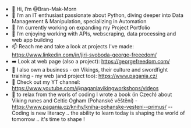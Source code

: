 - 👋 Hi, I’m @Bran-Mak-Morn
- 👀 I’m an IT enthusiast passionate about Python, diving deeper into Data Management & Manipulation, specializing in Automation
- 🌱 I’m currently working on expanding my Project Portfolio
- 💞️ I’m enjoying working with APIs, webscraping, data processing and web app building 
- 📫 Reach me and take a look at projects I've made: https://www.linkedin.com/in/jiri-svoboda-george-freeedom/
- :arrow_right: Look at web page (also a project): https://georgefreedom.com/
- :100: I also own a business - on Vikings, their culture and swordfight training - my web (and project too): https://www.pagania.cz/
- :movie_camera: Check out my YT channel: https://www.youtube.com/@paganiavikingworkshops/videos
- :blue_book: to relax from the worls of coding I wrote a book (in Czech) about Viking runes and Celtic Ogham (Pohanské věštění) - https://www.pagania.cz/knihy/kniha-pohanske-vesteni--primus/
--
Coding is new literacy .. the ability to learn today is shaping the world of tomorrow .. it's time to shape !
<!---
Bran-Mak-Morn/Bran-Mak-Morn is a ✨ special ✨ repository because its `README.md` (this file) appears on your GitHub profile.
You can click the Preview link to take a look at your changes.
--->
